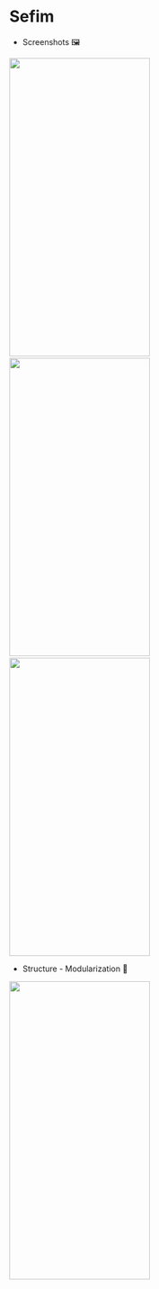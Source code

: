 # Sefim

* Screenshots 🖼️

<img src="https://user-images.githubusercontent.com/50905347/174627212-691237a2-88ea-4922-b1e7-95b943099ffe.png" width="250" height="530">&nbsp;&nbsp;<img src="https://user-images.githubusercontent.com/50905347/175181566-4016bab0-d981-4560-85d3-d91947b12518.png" width="250" height="530">&nbsp;&nbsp;<img src="https://user-images.githubusercontent.com/50905347/175181567-830fb1ef-9a3d-4f8b-8e3c-5d70a191721c.png" width="250" height="530">

* Structure - Modularization 🌲

<img src="https://user-images.githubusercontent.com/50905347/174627212-691237a2-88ea-4922-b1e7-95b943099ffe.png" width="250" height="530">

